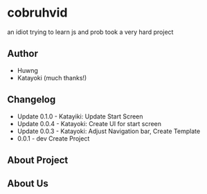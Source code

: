 # cobruhvid
an idiot trying to learn js and prob took a very hard project

## Author
- Huwng
- Katayoki (much thanks!)

## Changelog 
- Update 0.1.0 - Katayiki: Update Start Screen
- Update 0.0.4 - Katayoki: Create UI for start screen
- Update 0.0.3 - Katayoki: Adjust Navigation bar, Create Template
- 0.0.1 - dev Create Project

## About Project

## About Us  
